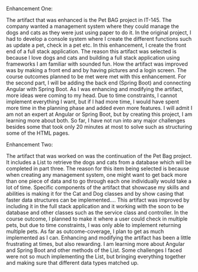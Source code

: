 Enhancement One:

The artifact that was enhanced is the Pet BAG project in IT-145. The company wanted a management system where they could manage the dogs and cats as they were just using paper to do it. In the original project, I had to develop a console system where I create the different functions such as update a pet, check in a pet etc. In this enhancement, I create the front end of a full stack application.
The reason this artifact was selected is because I love dogs and cats and building a full stack application using frameworks I am familiar with sounded fun. How the artifact was improved was by making a front end and by having pictures and a login screen.
The course outcomes planned to be met were met with this enhancement. For the second part, I will be adding the back end (Spring Boot) and connecting Angular with Spring Boot. 
As I was enhancing and modifying the artifact, more ideas were coming to my head. Due to time constraints, I cannot implement everything I want, but if I had more time, I would have spent more time in the planning phase and added even more features. I will admit I am not an expert at Angular or Spring Boot, but by creating this project, I am learning more about both. So far, I have not run into any major challenges besides some that took only 20 minutes at most to solve such as structuring some of the HTML pages.


Enhancement Two:

The artifact that was worked on was the continuation of the Pet Bag project. It includes a List to retrieve the dogs and cats from a database which will be completed in part three. 
The reason for this item being selected is because when creating any management system, one might want to get back more than one piece of data and to go through each one individually would take a lot of time. Specific components of the artifact that showcase my skills and abilities is making it for the Cat and Dog classes and by show casing that faster data structures can be implemented…. This artifact was improved by including it in the full stack application and it working with the soon to be database and other classes such as the service class and controller. 
In the course outcome, I planned to make it where a user could check in multiple pets, but due to time constraints, I was only able to implement returning multiple pets. As far as outcome-coverage, I plan to get as much implemented as I can.
Enhancing and modifying the artifact has been a little frustrating at times, but also rewarding. I am learning more about Angular and Spring Boot and other methods of the List. Some challenges I faced were not so much implementing the List, but bringing everything together and making sure that different data types matched up. 
